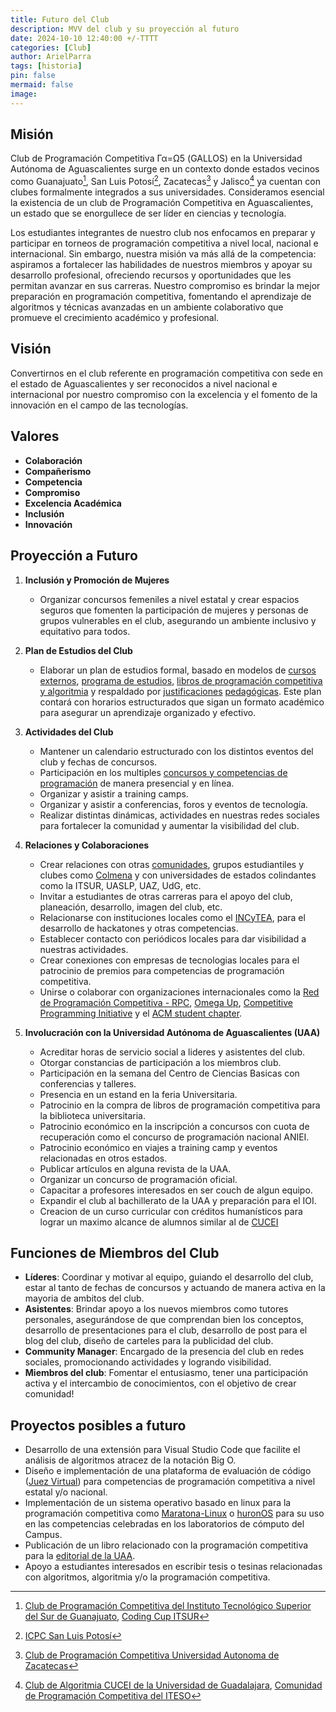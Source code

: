 ```yaml
---
title: Futuro del Club
description: MVV del club y su proyección al futuro 
date: 2024-10-10 12:40:00 +/-TTTT
categories: [Club]
author: ArielParra 
tags: [historia]
pin: false
mermaid: false
image:
---
```


## Misión

Club de Programación Competitiva Γα=Ω5 (GALLOS) en la Universidad Autónoma de Aguascalientes surge en un contexto donde estados vecinos como Guanajuato[^fn-nth-1], San Luis Potosí[^fn-nth-2], Zacatecas[^fn-nth-3] y Jalisco[^fn-nth-4] ya cuentan con clubes formalmente integrados a sus universidades. Consideramos esencial la existencia de un club de Programación Competitiva en Aguascalientes, un estado que se enorgullece de ser líder en ciencias y tecnología. 

Los estudiantes integrantes de nuestro club nos enfocamos en preparar y participar en torneos de programación competitiva a nivel local, nacional e internacional. Sin embargo, nuestra misión va más allá de la competencia: aspiramos a fortalecer las habilidades de nuestros miembros y apoyar su desarrollo profesional, ofreciendo recursos y oportunidades que les permitan avanzar en sus carreras. Nuestro compromiso es brindar la mejor preparación en programación competitiva, fomentando el aprendizaje de algoritmos y técnicas avanzadas en un ambiente colaborativo que promueve el crecimiento académico y profesional.


## Visión

Convertirnos en el club referente en programación competitiva con sede en el estado de Aguascalientes y ser reconocidos a nivel nacional e internacional por nuestro compromiso con la excelencia y el fomento de la innovación en el campo de las tecnologías.

## Valores
- **Colaboración**
- **Compañerismo**
- **Competencia**
- **Compromiso**
- **Excelencia Académica**
- **Inclusión**
- **Innovación**

## Proyección a Futuro

1. **Inclusión y Promoción de Mujeres**
   - Organizar concursos femeniles a nivel estatal y crear espacios seguros que fomenten la participación de mujeres y personas de grupos vulnerables en el club, asegurando un ambiente inclusivo y equitativo para todos.

2. **Plan de Estudios del Club**
   - Elaborar un plan de estudios formal, basado en modelos de [cursos externos](https://cpc-gallos.github.io/blog/Cursos_Externos/), [programa de estudios](https://cpc-gallos.github.io/blog/Cursos_Externos/), [libros de programación competitiva y algoritmia](https://cpc-gallos.github.io/blog/Recursos/#libros-de-programaci%C3%B3n-competitiva-y-algoritmia) y respaldado por [justificaciones](https://www.emorynlp.org/theses-dissertations/honors-thesis-2023-alexandru-rudi) [pedagógicas](https://people.cs.uchicago.edu/~borja/pubs/sigcse2016-programming-contests.pdf). Este plan contará con horarios estructurados que sigan un formato académico para asegurar un aprendizaje organizado y efectivo.

3. **Actividades del Club**
   - Mantener un calendario estructurado con los distintos eventos del club y fechas de concursos.
   - Participación en los multiples [concursos y competencias de programación](https://cpc-gallos.github.io/blog/Concursos/) de manera presencial y en línea.
   - Organizar y asistir a training camps.
   - Organizar y asistir a conferencias, foros y eventos de tecnología.
   - Realizar distintas dinámicas, actividades  en nuestras redes sociales para fortalecer la comunidad y aumentar la visibilidad del club.

4. **Relaciones y Colaboraciones**
   - Crear relaciones con otras [comunidades](https://cpc-gallos.github.io/blog/Comunidades/), grupos estudiantiles y clubes como [Colmena](https://www.facebook.com/colmenaccademy) y con universidades de estados colindantes como la ITSUR, UASLP, UAZ, UdG, etc.
   - Invitar a estudiantes de otras carreras para el apoyo del club, planeación, desarrollo, imagen del club, etc.
   - Relacionarse con instituciones locales como el [INCyTEA](https://www.aguascalientes.gob.mx/incytea/), para el desarrollo de hackatones y otras competencias.
   - Establecer contacto con periódicos locales para dar visibilidad a nuestras actividades.
   - Crear conexiones con empresas de tecnologias locales para el patrocinio de premios para competencias de programación competitiva.
   - Unirse o colaborar con organizaciones internacionales como la [Red de Programación Competitiva - RPC](https://redprogramacioncompetitiva.com/), [Omega Up](https://omegaup.com/), [Competitive Programming Initiative](https://joincpi.org/clubs) y el [ACM student chapter](https://www.acm.org/chapters/students).

5. **Involucración con la Universidad Autónoma de Aguascalientes (UAA)**
   - Acreditar horas de servicio social a lideres y asistentes del club.
   - Otorgar constancias de participación a los miembros club.
   - Participación en la semana del Centro de Ciencias Basicas con conferencias y talleres.
   - Presencia en un estand en la feria Universitaria.
   - Patrocinio en la compra de libros de programación competitiva para la biblioteca universitaria.
   - Patrocinio económico en la inscripción a concursos con cuota de recuperación como el concurso de programación nacional ANIEI.
   - Patrocinio económico en viajes a training camp y eventos relacionadas en otros estados.
   - Publicar artículos en alguna revista de la UAA.
   - Organizar un concurso de programación oficial.
   - Capacitar a profesores interesados en ser couch de algun equipo.
   - Expandir el club al bachillerato de la UAA y preparación para el IOI.
   - Creacion de un curso curricular con créditos humanísticos para lograr un maximo alcance de alumnos similar al de [CUCEI](https://dcc.cucei.udg.mx/sites/default/files/i5884_algoritmia_1.pdf)

## Funciones de Miembros del Club

- **Líderes**: Coordinar y motivar al equipo, guiando el desarrollo del club, estar al tanto de fechas de concursos y actuando de manera activa en la mayoria de ambitos del club.
- **Asistentes**: Brindar apoyo a los nuevos miembros como tutores personales, asegurándose de que comprendan bien los conceptos, desarrollo de presentaciones para el club, desarrollo de post para el blog del club, diseño de carteles para la publicidad del club.
- **Community Manager**: Encargado de la presencia del club en redes sociales, promocionando actividades y logrando visibilidad.
- **Miembros del club**: Fomentar el entusiasmo, tener una participación activa y el intercambio de conocimientos, con el objetivo de crear comunidad!

## Proyectos posibles a futuro

- Desarrollo de una extensión para Visual Studio Code que facilite el análisis de algoritmos atracez de la notación Big O.
- Diseño e implementación de una plataforma de evaluación de código ([Juez Virtual](https://repository.unilibre.edu.co/bitstream/handle/10901/8420/Proyecto2014%20-v1-0-1.pdf?sequence=1)) para competencias de programación competitiva a nivel estatal y/o nacional.
- Implementación de un sistema operativo basado en linux para la programación competitiva como [Maratona-Linux](https://github.com/maratona-linux/maratona-linux) o [huronOS](https://huronos.org/) para su uso en las competencias celebradas en los laboratorios de cómputo del Campus.
- Publicación de un libro relacionado con la programación competitiva para la [editorial de la UAA](https://editorial.uaa.mx/).
- Apoyo a estudiantes interesados en escribir tesis o tesinas relacionadas con algoritmos, algoritmia y/o la programación competitiva.

[^fn-nth-1]: [Club de Programación Competitiva del Instituto Tecnológico Superior del Sur de Guanajuato](https://www.facebook.com/ClubProgramacionITSUR/), [Coding Cup ITSUR](https://www.facebook.com/CodingCupITSUR)
[^fn-nth-2]: [ICPC San Luis Potosí](https://www.facebook.com/icpcsanluis/) 
[^fn-nth-3]: [Club de Programación Competitiva Universidad Autonoma de Zacatecas](https://www.facebook.com/clubpcuaz/) 
[^fn-nth-4]: [Club de Algoritmia CUCEI de la Universidad de Guadalajara](https://www.facebook.com/ClubAlgoritmiaCUCEI/), [Comunidad de Programación Competitiva del ITESO](https://blogs.iteso.mx/acm/) 